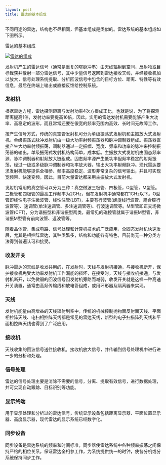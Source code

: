```yaml
---
layout: post
title: 雷达的基本组成
---
```


不同用途的雷达，结构也不尽相同，但基本组成是类似的。雷达系统的基本组成如下图所示。

雷达的基本组成

<a href="{{site.baseurl}}images/2015-01-30-01-01.jpg" target="_blank" alt="雷达的组成" title="点击查看大图"> <img alt="雷达的组成" src="{{site.baseurl}}images/2015-01-30-01-01.jpg" /> </a>

发射机产生的雷达信号（通常是重复的窄脉冲串）由天线辐射到空间，反射物或目标截获并散射一部分雷达信号，其中少量信号返回到雷达接收天线，并经接收机加以放大，信号处理系统提取、分析回波信号中包含的目标方位、距离、特性等有效信息，最后在终端上输出或直接反馈给控制系统。

### 发射机

根据雷达方程，雷达探测距离与发射功率4次方根成正比，也就是说，为了将探测距离提高1倍，发射功率要提高16倍，因此，实用的雷达发射机需要能够产生大功率、高稳定的波形，而且常常还要在很宽的频率范围内高效、长时间无故障工作。

按产生信号方式，传统的真空管发射机可分为单级振荡式发射机和主振放大式发射机。单级振荡式脉冲发射机由一级大功率射频振荡器和脉冲调制器组成。振荡器直接产生大功率射频振荡，调制器通过一定振幅、宽度、频率和功率的脉冲来控制振荡器的输出。单级振荡式发射机结构简单，成本低。主振放大式发射机由固态频率源、脉冲调制器和射频放大链组成。固态频率源产生低功率但频率稳定的射频振荡，经过一级或多级脉冲调制器和功率放大器，输出大功率射频脉冲。现代雷达要求发射机能够提供全相参、频率高度稳定、波形非常复杂的信号输出，并且可实现宽频带、快速变频，因此，目前大量雷达都采用主振放大式发射机。

发射机常用的真空管可以分为三种：真空微波三极管、四极管，O型管，M型管。三极管和四极管的最高工作频率为2GHz，但在发射机中通常都在1GHz以下。O型管即线性电子注微波管、线性注管(LBT)，主要有行波管(螺旋线行波管、耦合腔行波管等)、速调管(单注速调管、多注速调管等)、行波速调管等。M型管即正交场微波管(CFT)，分为谐振型和非谐振型两类，最常见的磁控管就属于谐振M型管，非谐振M型管有前向波管、返波管等。

随着晶体管、集成电路、信号处理和计算机技术的广泛应用，全固态发射机快速发展，尤其是相控阵雷达，其种类繁多，结构和功能各有特色，目前尚无一种分类方法得到普遍认可和接受。

### 收发开关

脉冲雷达的天线是收发共用的，在发射时，天线与发射机接通，与接收机断开，保护接收机免受大功率发射机工作漏能的损坏，在接受时，天线与接收机接通，与发射机断开，以免微弱的回波信号因发射机旁路而减弱，收发开关就是这样一种高速开关装置，通常由高频传输线和放电管组成，或用环形器及隔离器来实现。

### 天线

发射机能量由高增益的天线辐射到空中，传统的机械控制抛物面反射面天线、平面相控阵天线、电扫相控阵天线都是常见的雷达天线，新型的电子扫描阵列天线和平面相控阵天线也得到了广泛应用。

### 接收机

天线收集的回波信号送往接收机，接收机放大信号，并传输到信号处理机中进行进一步的分析和处理。

### 信号处理

雷达的信号处理主要是消除不需要的信号，分离、提取有效信号，进行数据处理，并可实现自动跟踪、目标识别等功能。


### 显示终端

用于显示处理和分析过的雷达信号，传统显示设备包括距离显示器、平面位置显示器、高度显示器，现代雷达的显示系统已经数字化。

### 同步设备

同步设备是雷达系统的频率和时间标准，同步器使雷达系统中各种频率振荡之间保持严格的相位关系，保证雷达全相参工作，为系统提供统一的时钟，使各分机或分系统保持同步工作。
